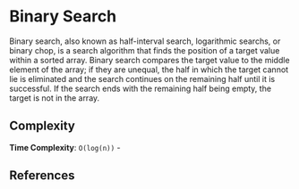 # Binary Search

Binary search, also known as half-interval
search, logarithmic searchs, or binary chop, is a search algorithm
that finds the position of a target value within a sorted
array. Binary search compares the target value to the middle
element of the array; if they are unequal, the half in which
the target cannot lie is eliminated and the search continues
on the remaining half until it is successful. If the search
ends with the remaining half being empty, the target is not
in the array.

## Complexity

**Time Complexity**: `O(log(n))` -

## References
